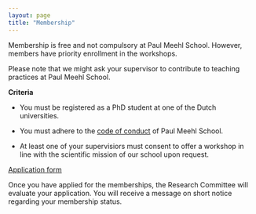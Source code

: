 ```yaml
---
layout: page
title: "Membership"
---
```


Membership is free and not compulsory at Paul Meehl School. However, members have priority enrollment in the workshops.

Please note that we might ask your supervisor to contribute to teaching practices at Paul Meehl School.

**Criteria**

- You must be registered as a PhD student at one of the Dutch universities.

- You must adhere to the [code of conduct](404.html) of Paul Meehl School.

- At least one of your supervisiors must consent to offer a workshop in line with the scientific mission of our school upon request.

[Application form](404.html)

Once you have applied for the memberships, the Research Committee will evaluate your application. You will receive a message on short notice regarding your membership status.

